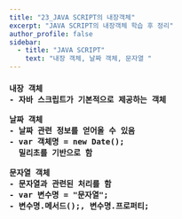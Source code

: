 ```yaml
---
title: "23_JAVA SCRIPT의 내장객체"
excerpt: "JAVA SCRIPT의 내장객체 학습 후 정리"
author_profile: false
sidebar:
  - title: "JAVA SCRIPT"
    text: "내장 객체, 날짜 객체, 문자열 "
--- 
```

<h4>
<pre>
내장 객체
- 자바 스크립트가 기본적으로 제공하는 객체<br>
날짜 객체
- 날짜 관련 정보를 얻어올 수 있음
- var 객체명 = new Date();
  밀리초를 기반으로 함<br>
문자열 객체
- 문자열과 관련된 처리를 함
- var 변수명 = "문자열";
- 변수명.메서드();, 변수명.프로퍼티;
</pre>
</h4>
